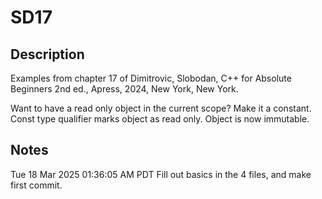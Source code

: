 # SD17
## Description
Examples from chapter 17 of Dimitrovic, Slobodan, C++ for Absolute Beginners
2nd ed., Apress, 2024, New York, New York.

Want to have a read only object in the current scope? Make it a constant. Const
type qualifier marks object as read only. Object is now immutable.

## Notes

Tue 18 Mar 2025 01:36:05 AM PDT
Fill out basics in the 4 files, and make first commit.

